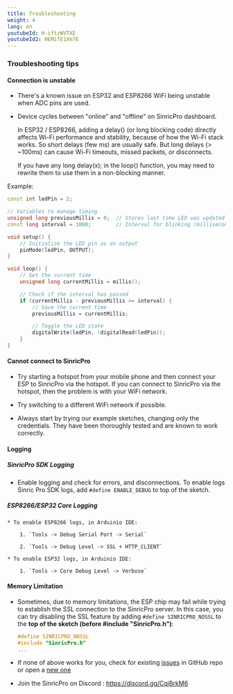 ```yaml
---
title: Troubleshooting
weight: 4
lang: en
youtubeId: H-iftzWVTXE
youtubeId2: HEMifE1Xm7E
---
```


### Troubleshooting tips 

#### Connection is unstable 

* There's a known issue on ESP32 and ESP8266 WiFi being unstable when ADC pins are used.

* Device cycles between "online" and "offline" on SinricPro dashboard. 

    In ESP32 / ESP8266, adding a delay() (or long blocking code) directly affects Wi-Fi performance and stability, because of how the Wi-Fi stack works. So short delays (few ms) are usually safe. But long delays (> ~100ms) can cause Wi-Fi timeouts, missed packets, or disconnects.

    If you have any long delay(x); in the loop() function, you may need to rewrite  them to use them in a non-blocking manner.

Example:

```c++
const int ledPin = 2;

// Variables to manage timing
unsigned long previousMillis = 0;  // Stores last time LED was updated
const long interval = 1000;        // Interval for blinking (milliseconds)

void setup() {
    // Initialize the LED pin as an output
    pinMode(ledPin, OUTPUT);
}

void loop() {
    // Get the current time
    unsigned long currentMillis = millis();

    // Check if the interval has passed
    if (currentMillis - previousMillis >= interval) {
        // Save the current time
        previousMillis = currentMillis;

        // Toggle the LED state
        digitalWrite(ledPin, !digitalRead(ledPin));
    }
}
```
#### Cannot connect to SinricPro

* Try starting a hotspot from your mobile phone and then connect your ESP to SinricPro via the hotspot. If you can connect to SinricPro via the hotspot, then the problem is with your WiFi network. 

* Try switching to a different WiFi network if possible.    

* Always start by trying our example sketches, changing only the credentials. They have been thoroughly tested and are known to work correctly.

#### Logging 

##### SinricPro SDK Logging

* Enable logging and check for errors, and disconnections. To enable logs Sinric Pro SDK logs, add ``#define ENABLE_DEBUG`` to top of the sketch.

##### ESP8266/ESP32 Core Logging

    * To enable ESP8266 logs, in Arduinio IDE:

        1. `Tools -> Debug Serial Port -> Serial`

        2. `Tools -> Debug Level -> SSL + HTTP_CLIENT`

    * To enable ESP32 logs, in Arduinio IDE:

        1. `Tools -> Core Debug Level -> Verbose`

#### Memory Limitation 

* Sometimes, due to memory limitations, the ESP chip may fail while trying to establish the SSL connection to the SinricPro server. In this case, you can try disabling the SSL feature by adding `#define SINRICPRO_NOSSL` to the **top of the sketch (before #include "SinricPro.h")**:

    ```c++
    #define SINRICPRO_NOSSL
    #include "SinricPro.h"
    ...
    ```


 
* If none of above works for you, check for existing [issues](https://github.com/sinricpro/esp8266-esp32-sdk/issues) in GitHub repo or open a [new one](https://github.com/sinricpro/esp8266-esp32-sdk/issues/new)

* Join the SinricPro on Discord : https://discord.gg/CqjBrkM6

